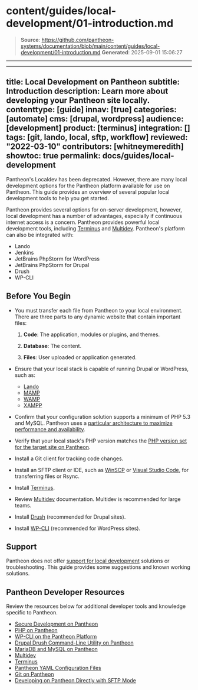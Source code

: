 # content/guides/local-development/01-introduction.md

> **Source**: https://github.com/pantheon-systems/documentation/blob/main/content/guides/local-development/01-introduction.md
> **Generated**: 2025-09-01 15:06:27

---

---
title: Local Development on Pantheon
subtitle: Introduction
description: Learn more about developing your Pantheon site locally.
contenttype: [guide]
innav: [true]
categories: [automate]
cms: [drupal, wordpress]
audience: [development]
product: [terminus]
integration: []
tags: [git, lando, local, sftp, workflow]
reviewed: "2022-03-10"
contributors: [whitneymeredith]
showtoc: true
permalink: docs/guides/local-development
---

Pantheon's Localdev has been deprecated. However, there are many local development options for the Pantheon platform available for use on Pantheon. This guide provides an overview of several popular local development tools to help you get started.

Pantheon provides several options for on-server development, however, local development has a number of advantages, especially if continuous internet access is a concern. Pantheon provides powerful local development tools, including [Terminus](/terminus) and [Multidev](/guides/multidev). Pantheon's platform can also be integrated with:

- Lando
- Jenkins
- JetBrains PhpStorm for WordPress
- JetBrains PhpStorm for Drupal
- Drush
- WP-CLI

## Before You Begin

- You must transfer each file from Pantheon to your local environment. There are three parts to any dynamic website that contain important files:

    1. **Code**: The application, modules or plugins, and themes.

    1. **Database**: The content.

    1. **Files**: User uploaded or application generated.

- Ensure that your local stack is capable of running Drupal or WordPress, such as:
    - [Lando](https://github.com/lando/lando)
    - [MAMP](https://www.mamp.info/en/)
    - [WAMP](http://www.wampserver.com/)
    - [XAMPP](https://www.apachefriends.org/index.html)

-  Confirm that your configuration solution supports a minimum of PHP 5.3 and MySQL. Pantheon uses a [particular architecture to maximize performance and availability](/application-containers).

- Verify that your local stack's PHP version matches the [PHP version set for the target site on Pantheon](/guides/php/php-versions/#verify-current-php-versions).

- Install a Git client for tracking code changes.

- Install an SFTP client or IDE, such as [WinSCP](/guides/sftp/winscp) or [Visual Studio Code](/guides/local-development/visual-studio-code), for transferring files or Rsync.

- Install [Terminus](/terminus).

- Review [Multidev](/guides/multidev) documentation. Multidev is recommended for large teams.

- Install [Drush](/guides/drush) (recommended for Drupal sites).

- Install [WP-CLI](/guides/wp-cli) (recommended for WordPress sites).

## Support

Pantheon does not offer [support for local development](/guides/support/#local-development) solutions or troubleshooting. This guide provides some suggestions and known working solutions.

## Pantheon Developer Resources

Review the resources below for additional developer tools and knowledge specific to Pantheon.

- [Secure Development on Pantheon](/guides/secure-development)
- [PHP on Pantheon](/guides/php)
- [WP-CLI on the Pantheon Platform](/guides/wp-cli)
- [Drupal Drush Command-Line Utility on Pantheon](/guides/drush)
- [MariaDB and MySQL on Pantheon](/guides/mariadb-mysql)
- [Multidev](/guides/multidev)
- [Terminus](/terminus)
- [Pantheon YAML Configuration Files](/pantheon-yml)
- [Git on Pantheon](/guides/git)
- [Developing on Pantheon Directly with SFTP Mode](/guides/sftp)
